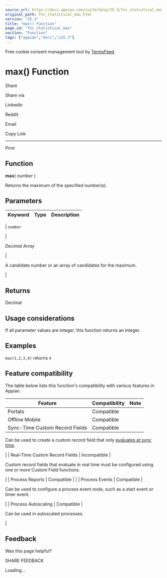 ```yaml
---
source_url: https://docs.appian.com/suite/help/25.3/fnc_statistical_max.html
original_path: fnc_statistical_max.html
version: "25.3"
title: "max() Function"
page_id: "fnc_statistical_max"
section: "Function"
tags: ["appian","docs","v25.3"]
---
```



Free cookie consent management tool by [TermsFeed](https://www.termsfeed.com/)

# max() Function

Share

Share via

LinkedIn

Reddit

Email

Copy Link

* * *

Print

## Function

**max**( _number_ )

Returns the maximum of the specified number(s).

## Parameters

| Keyword | Type | Description |
| --- | --- | --- |
|
`number`

 |

_Decimal Array_

 |

A candidate number or an array of candidates for the maximum.

 |

## Returns

Decimal

## Usage considerations

If all parameter values are integer, this function returns an integer.

## Examples

`max(1,2,3,4)` returns `4`

## Feature compatibility

The table below lists this function's compatibility with various features in Appian.

| Feature | Compatibility | Note |
| --- | --- | --- |
| Portals | Compatible |  |
| Offline Mobile | Compatible |  |
| Sync-Time Custom Record Fields | Compatible |
Can be used to create a custom record field that only [evaluates at sync time](custom-record-fields.html#prodlink-sync-time-evaluations).

 |
| Real-Time Custom Record Fields | Incompatible |

Custom record fields that evaluate in real time must be configured using one or more Custom Field functions.

 |
| Process Reports | Compatible |  |
| Process Events | Compatible |

Can be used to configure a process event node, such as a start event or timer event.

 |
| Process Autoscaling | Compatible |

Can be used in autoscaled processes.

 |

## Feedback

Was this page helpful?

SHARE FEEDBACK

Loading...